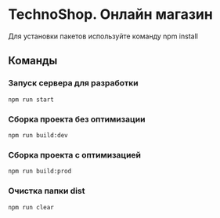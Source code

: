 # TechnoShop. Онлайн магазин

Для установки пакетов используйте команду npm install

## Команды

### Запуск сервера для разработки
```shell
npm run start
```

### Сборка проекта без оптимизации
```shell
npm run build:dev
```

### Сборка проекта с оптимизацией
```shell
npm run build:prod
```

### Очистка папки dist
```shell
npm run clear
```
